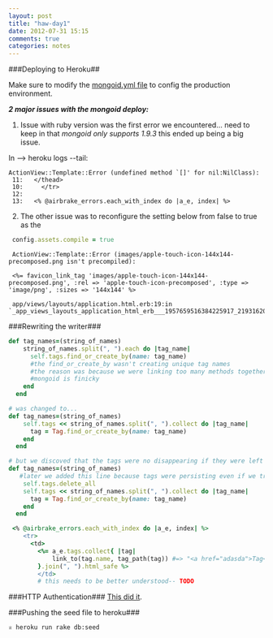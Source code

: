 ```yaml
---
layout: post
title: "haw-day1"
date: 2012-07-31 15:15
comments: true
categories: notes
---
```


###Deploying to Heroku##

Make sure to modify the [mongoid.yml file](https://devcenter.heroku.com/articles/mongohq#mongoid) to config the production environment.

***2 major issues with the mongoid deploy:***

1. Issue with ruby version was the first error we encountered... need to keep in that *mongoid only supports 1.9.3* this ended up being a big issue.

In --> heroku logs --tail:
```
ActionView::Template::Error (undefined method `[]' for nil:NilClass):
 11:   </thead>  
 10:     </tr>
 12: 
 13:   <% @airbrake_errors.each_with_index do |a_e, index| %>
```

2. The other issue was to reconfigure the setting below from false to true as the 

```ruby config/environments/production.rb
 config.assets.compile = true
```

```
 ActionView::Template::Error (images/apple-touch-icon-144x144-precomposed.png isn't precompiled):

 <%= favicon_link_tag 'images/apple-touch-icon-144x144-precomposed.png', :rel => 'apple-touch-icon-precomposed', :type => 'image/png', :sizes => '144x144' %>

 app/views/layouts/application.html.erb:19:in `_app_views_layouts_application_html_erb___1957659516384225917_21931620'
```

###Rewriting the writer###
```ruby Change the tag writer
def tag_names=(string_of_names)
    string_of_names.split(", ").each do |tag_name|
      self.tags.find_or_create_by(name: tag_name)
      #the find_or_create_by wasn't creating unique tag names
      #the reason was because we were linking too many methods together
      #mongoid is finicky
    end
  end

# was changed to...
def tag_names=(string_of_names)
    self.tags << string_of_names.split(", ").collect do |tag_name|
      tag = Tag.find_or_create_by(name: tag_name)
    end
  end

# but we discoved that the tags were no disappearing if they were left off the form
def tag_names=(string_of_names)
   #later we added this line because tags were persisting even if we tried to edit them.
    self.tags.delete_all
    self.tags << string_of_names.split(", ").collect do |tag_name|
      tag = Tag.find_or_create_by(name: tag_name)
    end
  end
```
```ruby the last td was changed...
 <% @airbrake_errors.each_with_index do |a_e, index| %>
    <tr>
      <td>
 		<%= a_e.tags.collect{ |tag|
			link_to(tag.name, tag_path(tag)) #=> "<a href="adasda">Tag</a>"
		}.join(", ").html_safe %>
		</td>
		# this needs to be better understood-- TODO
```

###HTTP Authentication###
[This did it](http://stackoverflow.com/questions/3839167/is-there-a-way-to-set-up-simple-http-authentication-for-an-app-on-heroku).

###Pushing the seed file to heroku###
```
♕ heroku run rake db:seed
```